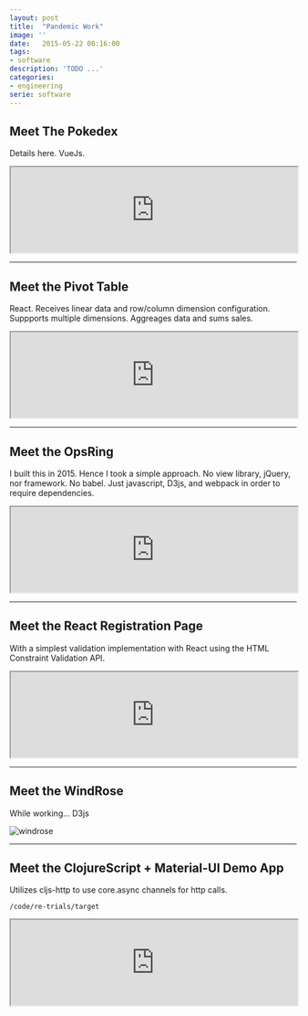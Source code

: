 ```yaml
---
layout: post
title:  "Pandemic Work"
image: ''
date:   2015-05-22 00:16:00
tags:
- software
description: 'TODO ...'
categories:
- engineering
serie: software
---
```


## Meet The Pokedex

Details here. VueJs.

<div class="demo-container">
    <iframe class="demo" src="http://64.227.22.97" title="Pokedex" width="100%"></iframe>
</div>

---

## Meet the Pivot Table

React. Receives linear data and row/column dimension configuration. Suppports multiple dimensions.
Aggreages data and sums sales.

<div class="demo-container">
    <iframe class="demo" src="http://64.227.22.97:81" title="PivotTable" width="100%"></iframe>
</div>

---

## Meet the OpsRing

I built this in 2015. Hence I took a simple approach.
No view library, jQuery, nor framework. No babel.
Just javascript, D3js, and webpack in order to require dependencies.

<div class="demo-container">
    <iframe class="demo" src="http://64.227.22.97:82" title="OpsRing" width="100%"></iframe>
</div>

---

## Meet the React Registration Page

With a simplest validation implementation with React using the HTML Constraint Validation API.

<div class="demo-container">
    <iframe class="demo" src="http://64.227.22.97:83" title="Registration UI" width="100%"></iframe>
</div>

---

## Meet the WindRose

While working... D3js

![windrose](/assets/img/windrose-zoom.png)

---

## Meet the ClojureScript + Material-UI Demo App

Utilizes cljs-http to use core.async channels for http calls.

`/code/re-trials/target`

<div class="demo-container">
    <iframe class="demo" src="http://64.227.22.97:84" title="Re-trials cljs UI" width="100%"></iframe>
</div>

